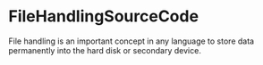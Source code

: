 # FileHandlingSourceCode
File handling is an important concept in any language to store data permanently into the hard disk or secondary device.
